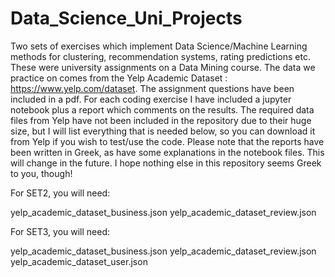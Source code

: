 # Data_Science_Uni_Projects

 Two sets of exercises which implement Data Science/Machine Learning methods for clustering, recommendation systems, rating predictions etc. These were university assignments on a Data Mining course. The data we practice on comes from the Yelp Academic Dataset : https://www.yelp.com/dataset. The assignment questions have been included in a pdf. For each coding exercise I have included a jupyter notebook plus a report which comments on the results. The required data files from Yelp have not been included in the repository due to their huge size, but I will list everything that is needed below, so you can download it from Yelp if you wish to test/use the code. Please note that the reports have been written in Greek, as have some explanations in the notebook files. This will change in the future. I hope nothing else in this repository seems Greek to you, though!

For SET2, you will need:

yelp_academic_dataset_business.json
yelp_academic_dataset_review.json

For SET3, you will need:

yelp_academic_dataset_business.json
yelp_academic_dataset_review.json
yelp_academic_dataset_user.json